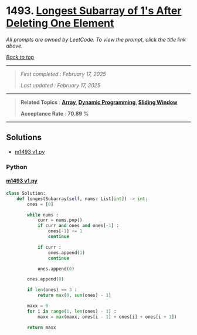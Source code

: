 # 1493. [Longest Subarray of 1's After Deleting One Element](<https://leetcode.com/problems/longest-subarray-of-1s-after-deleting-one-element>)

*All prompts are owned by LeetCode. To view the prompt, click the title link above.*

*[Back to top](<../README.md>)*

------

> *First completed : February 17, 2025*
>
> *Last updated : February 17, 2025*

------

> **Related Topics** : **[Array](<by_topic/Array.md>), [Dynamic Programming](<by_topic/Dynamic Programming.md>), [Sliding Window](<by_topic/Sliding Window.md>)**
>
> **Acceptance Rate** : **70.89 %**

------

## Solutions

- [m1493 v1.py](<../my-submissions/m1493 v1.py>)
### Python
#### [m1493 v1.py](<../my-submissions/m1493 v1.py>)
```Python
class Solution:
    def longestSubarray(self, nums: List[int]) -> int:
        ones = [0]

        while nums :
            curr = nums.pop()
            if curr and ones and ones[-1] :
                ones[-1] += 1
                continue

            if curr :
                ones.append(1)
                continue

            ones.append(0)

        ones.append(0)

        if len(ones) == 3 :
            return max(0, sum(ones) - 1)

        maxx = 0
        for i in range(1, len(ones) - 1) :
            maxx = max(maxx, ones[i - 1] + ones[i] + ones[i + 1])

        return maxx

```

